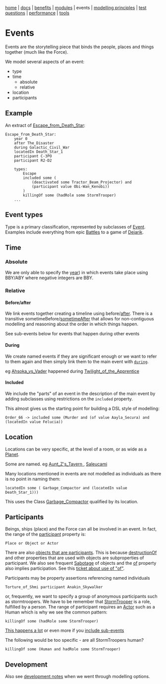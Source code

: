 [home](../) |
[docs](index.md) |
[benefits](benefits.md) |
[modules](modularisation.md) |
events |
[modelling principles](modelling-principles.md) |
[test questions](test-questions.md) |
[performance](performance.md) |
[tools](tools.md)

# Events

Events are the storytelling piece that binds the people, places and things together (much like the Force).

We model several aspects of an event:
- type
- time
    - absolute 
    - relative 
- location
- participants

## Example
An extract of [Escape_from_Death_Star](https://star-wars-ontology.herokuapp.com/individuals/-290302611/):

    Escape_from_Death_Star:
        year 0
        after The_Disaster
        during Galactic_Civil_War
        locatedIn Death_Star_1
        participant C-3PO
        participant R2-D2

        types:
            Escape
            included some (
                (deactivated some Tractor_Beam_Projector) and
                (participant value Obi-Wan_Kenobi))
            )
            killingOf some (hadRole some StormTrooper)
        ...

## Event types

Type is a primary classification, represented by subclasses of [Event](https://star-wars-ontology.herokuapp.com/classes/-885778338/).
Examples include everything from epic [Battles](https://star-wars-ontology.herokuapp.com/classes/1029558972/)
to a game of [Dejarik](https://star-wars-ontology.herokuapp.com/classes/-2034936224/).

## Time

### Absolute

We are only able to specify the [year](https://star-wars-ontology.herokuapp.com/dataproperties/-949412319/))
in which events take place using BBY/ABY where negative integers are BBY.

### Relative

#### Before/after

We link events together creating a timeline using before/[after](https://star-wars-ontology.herokuapp.com/objectproperties/-860382272/).
There is a transitive sometimeBefore/[sometimeAfter](https://star-wars-ontology.herokuapp.com/objectproperties/149909119/) that allows for non-contiguous modelling and reasoning about the order in which things happen.

See sub-events below for events that happen during other events

#### During

We create named events if they are significant enough or we want to refer to them again and
then simply link them to the main event with [```during```](https://star-wars-ontology.herokuapp.com/objectproperties/2021350437/).

eg [Ahsoka_vs_Vader](https://star-wars-ontology.herokuapp.com/individuals/1661983043/) happened during
[Twilight_of_the_Apprentice](https://star-wars-ontology.herokuapp.com/individuals/-1120064623/)

#### Included

We include the "parts" of an event in the description of the main event by adding subclasses
using restrictions on the ```included``` property.

This almost gives us the starting point for building a DSL style of modelling:

    Order_66 -> included some (Murder and (of value Aayla_Secura) and (locatedIn value Felucia))


## Location

Locations can be very specific, at the level of a room, or as wide as a [Planet](https://star-wars-ontology.herokuapp.com/classes/1439953820/).

Some are named. eg [Aunt_Z's_Tavern ](https://star-wars-ontology.herokuapp.com/individuals/-2012059427/), 
[Saleucami ](https://star-wars-ontology.herokuapp.com/individuals/-1427370943/)

Many locations mentioned in events are not modelled as individuals as there is
no point in naming them:

    locatedIn some ( Garbage_Compactor and (locatedIn value Death_Star_1)))

This uses the Class [Garbage_Compactor](https://star-wars-ontology.herokuapp.com/classes/-1960824747/) qualified by its location.


## Participants

Beings, ships (place) and the Force can all be involved in an event.
In fact, the range of the [participant](https://star-wars-ontology.herokuapp.com/objectproperties/1712213772/) property is:

    Place or Object or Actor

There are also [objects that are participants](https://star-wars-ontology.herokuapp.com/dlquery/?expression=Object+and+participatedIn+some+Event&syntax=man&query=instances).
This is because [destructionOf](https://star-wars-ontology.herokuapp.com/objectproperties/-1041073662/) and other properties
that are used with objects are subproperties of participant. We also see
frequent [Sabotage](https://star-wars-ontology.herokuapp.com/classes/-1625575009/) of objects and the
[of](https://star-wars-ontology.herokuapp.com/objectproperties/944795056/) property also implies participation.
See this [ticket about use of "of"](https://github.com/nickdrummond/star-wars-ontology/issues/15).

Participants may be property assertions referencing named individuals

    Torture_of_Shmi participant Anakin_Skywalker

or, frequently, we want to specify a group of anonymous participants
such as stormtroopers. We have to be remember that [StormTrooper](https://star-wars-ontology.herokuapp.com/classes/-2145398193/)
is a role, fulfilled by a person. The range of participant requires an [Actor](https://star-wars-ontology.herokuapp.com/classes/1007884718/)
such as a Human which is why we see the common pattern:

    killingOf some (hadRole some StormTrooper)

[This happens a lot](https://star-wars-ontology.herokuapp.com/dlquery/?expression=killingOf+some+%28hadRole+some+StormTrooper%29&syntax=man&query=instances)
or even more if you [include sub-events](https://star-wars-ontology.herokuapp.com/dlquery/?expression=%28killingOf+some+%28hadRole+some+StormTrooper%29%29+or+%28included+some+%28killingOf+some+%28hadRole+some+StormTrooper%29%29%29&syntax=man&query=instances)

The following would be too specific - are all StormTroopers human?

    killingOf some (Human and hadRole some StormTrooper)


## Development

Also see [development notes](events-options.md) when we went through modelling options.